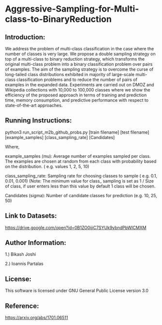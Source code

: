# Aggressive-Sampling-for-Multi-class-to-BinaryReduction

## Introduction: 

We address the problem of multi-class classification in the case where the number of classes is very large. 
We propose a double sampling strategy on top of a multi-class to binary reduction strategy, which transforms 
the original multi-class problem into a binary classification problem over pairs of examples. 
The aim of the sampling strategy is to overcome the curse of long-tailed class distributions exhibited in majority 
of  large-scale  multi-class classification problems and to reduce the number of pairs of examples in the expanded data. 
Experiments are carried out on DMOZ and Wikipedia collections with 10,000 to 100,000 classes 
where we show the efficiency of the proposed approach in terms of training and prediction time, memory consumption, 
and predictive performance with respect to state-of-the-art approaches.

## Running Instructions: 

python3 run_script_m2b_github_probs.py  [train filename] [test filename] [example_samples] [class_sampling_rate] [Candidates]

Where,

example_samples (mu): Average number of examples sampled per class. The examples are chosen at random from each class with probability based on the distribution. ( e.g. values 1, 2, 5, 10)

class_sampling_rate: Sampling rate for choosing classes to sample ( e.g. 0.1, 0.01, 0.001) (Note: The minimum value for class_
sampling is set as 1 / Size of class, if user enters less than this value by default 1 class will be chosen.

Candidates (sigma): Number of candidate classes for prediction (e.g. 10, 25, 50)

## Link to Datasets:

https://drive.google.com/open?id=0B1ZO0ijiC7SYUk9ybndPbWlCMXM

## Author Information:
1.) Bikash Joshi

2.) Ioannis Partalas

## License: 
This software is licensed under GNU General Public License version 3.0

## Reference: 
https://arxiv.org/abs/1701.06511

## 
